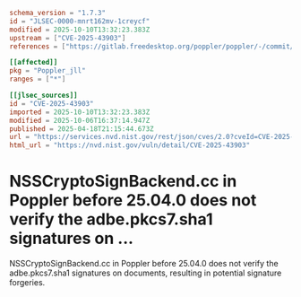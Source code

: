 ```toml
schema_version = "1.7.3"
id = "JLSEC-0000-mnrt162mv-1creycf"
modified = 2025-10-10T13:32:23.383Z
upstream = ["CVE-2025-43903"]
references = ["https://gitlab.freedesktop.org/poppler/poppler/-/commit/f1b9c830f145a0042e853d6462b2f9ca4016c669"]

[[affected]]
pkg = "Poppler_jll"
ranges = ["*"]

[[jlsec_sources]]
id = "CVE-2025-43903"
imported = 2025-10-10T13:32:23.383Z
modified = 2025-10-06T16:37:14.947Z
published = 2025-04-18T21:15:44.673Z
url = "https://services.nvd.nist.gov/rest/json/cves/2.0?cveId=CVE-2025-43903"
html_url = "https://nvd.nist.gov/vuln/detail/CVE-2025-43903"
```

# NSSCryptoSignBackend.cc in Poppler before 25.04.0 does not verify the adbe.pkcs7.sha1 signatures on ...

NSSCryptoSignBackend.cc in Poppler before 25.04.0 does not verify the adbe.pkcs7.sha1 signatures on documents, resulting in potential signature forgeries.

